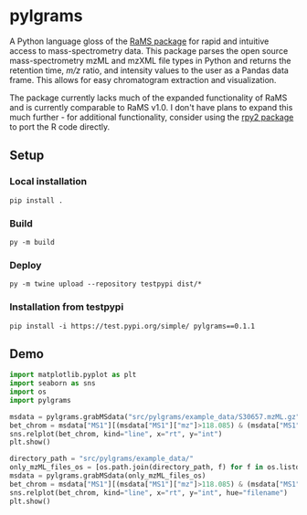 # pylgrams
A Python language gloss of the [RaMS package](https://github.com/wkumler/RaMS) for rapid and intuitive access to mass-spectrometry data. This package parses the open source mass-spectrometry mzML and mzXML file types in Python and returns the retention time, *m/z* ratio, and intensity values to the user as a Pandas data frame. This allows for easy chromatogram extraction and visualization.

The package currently lacks much of the expanded functionality of RaMS and is currently comparable to RaMS v1.0. I don't have plans to expand this much further - for additional functionality, consider using the [rpy2 package](https://rpy2.github.io/) to port the R code directly.

## Setup

### Local installation
`pip install .`

### Build
`py -m build`

### Deploy 
`py -m twine upload --repository testpypi dist/*`

### Installation from testpypi
`pip install -i https://test.pypi.org/simple/ pylgrams==0.1.1`

## Demo

```python
import matplotlib.pyplot as plt
import seaborn as sns
import os
import pylgrams

msdata = pylgrams.grabMSdata("src/pylgrams/example_data/S30657.mzML.gz")
bet_chrom = msdata["MS1"][(msdata["MS1"]["mz"]>118.085) & (msdata["MS1"]["mz"]<118.087)]
sns.relplot(bet_chrom, kind="line", x="rt", y="int")
plt.show()

directory_path = "src/pylgrams/example_data/"
only_mzML_files_os = [os.path.join(directory_path, f) for f in os.listdir(directory_path) if f.endswith('.mzML.gz')]
msdata = pylgrams.grabMSdata(only_mzML_files_os)
bet_chrom = msdata["MS1"][(msdata["MS1"]["mz"]>118.085) & (msdata["MS1"]["mz"]<118.087)]
sns.relplot(bet_chrom, kind="line", x="rt", y="int", hue="filename")
plt.show()
```
